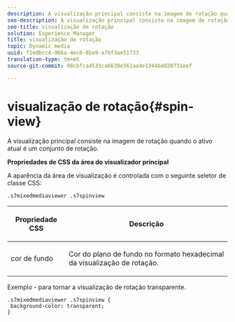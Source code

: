 ```yaml
---
description: A visualização principal consiste na imagem de rotação quando o ativo atual é um conjunto de rotação.
seo-description: A visualização principal consiste na imagem de rotação quando o ativo atual é um conjunto de rotação.
seo-title: visualização de rotação
solution: Experience Manager
title: visualização de rotação
topic: Dynamic media
uuid: f1edbcc4-966a-4ec6-8ba9-a76f3ae51733
translation-type: tm+mt
source-git-commit: 90cbfca4533ca6639e561aa4e1344bdd20731eef

---
```



# visualização de rotação{#spin-view}

A visualização principal consiste na imagem de rotação quando o ativo atual é um conjunto de rotação.

<!--<a id="section_061E550C1C1D4DB2BD663A898895B38C"></a>-->

**Propriedades de CSS da área do visualizador principal**

A aparência da área de visualização é controlada com o seguinte seletor de classe CSS:

```
.s7mixedmediaviewer .s7spinview
```

<table id="table_94EE3F5BBE4547C0B4943471CEE7EDE4"> 
 <thead> 
  <tr> 
   <th colname="col1" class="entry"> <p> Propriedade CSS </p> </th> 
   <th colname="col2" class="entry"> <p>Descrição </p> </th> 
  </tr> 
 </thead>
 <tbody> 
  <tr> 
   <td colname="col1"> <p> <span class="codeph"> cor de fundo </span> </p> </td> 
   <td colname="col2"> <p> Cor do plano de fundo no formato hexadecimal da visualização de rotação. </p> </td> 
  </tr> 
 </tbody> 
</table>

Exemplo - para tornar a visualização de rotação transparente.

```
.s7mixedmediaviewer .s7spinview { 
 background-color: transparent; 
}
```

